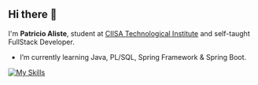 ## Hi there 👋

I'm **Patricio Aliste**, student at [CIISA Technological Institute](https://ipss.cl/) and self-taught FullStack Developer.

- I’m currently learning Java, PL/SQL, Spring Framework & Spring Boot.


[![My Skills](https://skillicons.dev/icons?i=java,python,js,react,tailwind,nodejs,postgres,debian,docker,aws,gcp)](https://skillicons.dev) 


<!--

[![My Skills](https://skillicons.dev/icons?i=java,python,js,html,css,react,tailwind,nodejs,postgres,debian,docker,aws,gcp&perline=5)](https://skillicons.dev)
**nonspada/nonspada** is a ✨ _special_ ✨ repository because its `README.md` (this file) appears on your GitHub profile.
[![My Skills](https://skillicons.dev/icons?i=java,python,js,html,css,react,tailwind,nodejs,postgres,debian,docker,aws,gcp&perline=5)](https://skillicons.dev)

Here are some ideas to get you started:
> I’m currently learning Java, PL/SQL, data structures and algorithms.
- 🔭 I’m currently working on ...
- 🌱 I’m currently learning ...
- 👯 I’m looking to collaborate on ...
- 🤔 I’m looking for help with ...
- 💬 Ask me about ...
- 📫 How to reach me: ...
- 😄 Pronouns: ...
- ⚡ Fun fact: ...
-->
